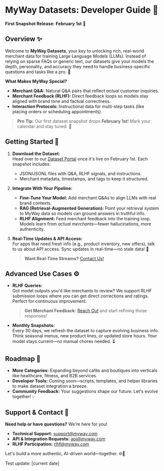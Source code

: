 # MyWay Datasets: Developer Guide 🚀 <!-- {docsify-ignore-all} -->

**First Snapshot Release:** **February 1st** 📅

## Overview ✨

Welcome to **MyWay Datasets**, your key to unlocking rich, real-world merchant data for training Large Language Models (LLMs). Instead of relying on sparse FAQs or generic text, our datasets give your models the depth, personality, and accuracy they need to handle business-specific questions and tasks like a pro. 🎉

**What Makes MyWay Special?**
- **Merchant Q&A:** Natural Q&A pairs that reflect *actual* customer inquiries.
- **Merchant Feedback (RLHF):** Direct feedback loops so models stay aligned with brand tone and factual correctness.
- **Interaction Protocols:** Instructional data for multi-step tasks (like placing orders or scheduling appointments).

> **Pro Tip:** Our first dataset snapshot drops **February 1st**! Mark your calendar and stay tuned. 🎯

## Getting Started 🏁

1. **Download the Dataset:**  
   Head over to our [Dataset Portal](#) once it's live on February 1st. Each snapshot includes:
   - JSON/JSONL files with Q&A, RLHF signals, and instructions.
   - Merchant metadata, timestamps, and tags to keep it structured.

2. **Integrate With Your Pipeline:**  
   - **Fine-Tune Your Model:** Add merchant Q&As to align LLMs with real brand contexts.
   - **RAG (Retrieval-Augmented Generation):** Point your retrieval system to MyWay data so models can ground answers in truthful info.
   - **RLHF Alignment:** Feed merchant feedback into the training loop. Models learn from *actual merchants*—fewer hallucinations, more authenticity.

3. **Real-Time Updates & API Access:**  
   For apps that need fresh info (e.g., product inventory, new offers), talk to us about API access. Sync updates in real-time—no stale data! 🔄  
   > **Want Real-Time Streams?** [Contact Us!](#)

## Advanced Use Cases ⚙️

- **RLHF Queries:**  
  Got model outputs you'd like merchants to review? We support RLHF submission loops where you can get direct corrections and ratings. Perfect for continuous improvement.  
  > **Get Merchant Feedback:** [Reach Out](#) and start refining those responses!

- **Monthly Snapshots:**  
  Every 30 days, we refresh the dataset to capture evolving business info. Think seasonal menus, new product lines, or updated store hours. Your model stays current—no manual chores needed. ⏳

## Roadmap 🔮

- **More Categories:** Expanding beyond cafés and boutiques into verticals like healthcare, fitness, and B2B services.
- **Developer Tools:** Coming soon—scripts, templates, and helper libraries to make dataset integration a breeze.  
- **Community Feedback:** Your suggestions shape our future. Let's evolve together! 💡

## Support & Contact 🤝

**Need help or have questions?** We're here for you!

- **Technical Support:** [support@myway.com](mailto:support@myway.com)
- **API & Integration Requests:** [api@myway.com](mailto:api@myway.com)
- **RLHF Participation:** [rlhf@myway.com](mailto:rlhf@myway.com)

Let's build a more authentic, AI-driven world—together. 🌐💙

Test update: [current date]

